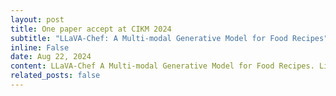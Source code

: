 ```yaml
---
layout: post
title: One paper accept at CIKM 2024
subtitle: "LLaVA-Chef: A Multi-modal Generative Model for Food Recipes"
inline: False
date: Aug 22, 2024
content: LLaVA-Chef A Multi-modal Generative Model for Food Recipes. Link - (https://arxiv.org/abs/2408.16889)
related_posts: false
---
```

